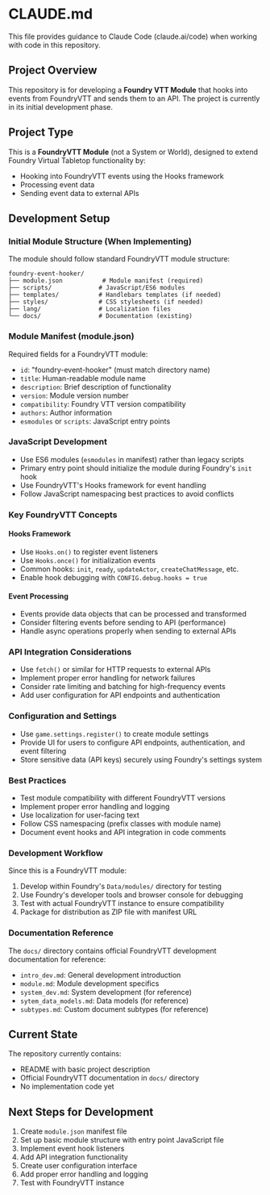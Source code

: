 # CLAUDE.md

This file provides guidance to Claude Code (claude.ai/code) when working with code in this repository.

## Project Overview

This repository is for developing a **Foundry VTT Module** that hooks into events from FoundryVTT and sends them to an API. The project is currently in its initial development phase.

## Project Type

This is a **FoundryVTT Module** (not a System or World), designed to extend Foundry Virtual Tabletop functionality by:
- Hooking into FoundryVTT events using the Hooks framework
- Processing event data
- Sending event data to external APIs

## Development Setup

### Initial Module Structure (When Implementing)

The module should follow standard FoundryVTT module structure:
```
foundry-event-hooker/
├── module.json           # Module manifest (required)
├── scripts/             # JavaScript/ES6 modules
├── templates/           # Handlebars templates (if needed)
├── styles/              # CSS stylesheets (if needed)
├── lang/                # Localization files
└── docs/                # Documentation (existing)
```

### Module Manifest (module.json)

Required fields for a FoundryVTT module:
- `id`: "foundry-event-hooker" (must match directory name)
- `title`: Human-readable module name
- `description`: Brief description of functionality
- `version`: Module version number
- `compatibility`: Foundry VTT version compatibility
- `authors`: Author information
- `esmodules` or `scripts`: JavaScript entry points

### JavaScript Development

- Use ES6 modules (`esmodules` in manifest) rather than legacy scripts
- Primary entry point should initialize the module during Foundry's `init` hook
- Use FoundryVTT's Hooks framework for event handling
- Follow JavaScript namespacing best practices to avoid conflicts

### Key FoundryVTT Concepts

#### Hooks Framework
- Use `Hooks.on()` to register event listeners
- Use `Hooks.once()` for initialization events
- Common hooks: `init`, `ready`, `updateActor`, `createChatMessage`, etc.
- Enable hook debugging with `CONFIG.debug.hooks = true`

#### Event Processing
- Events provide data objects that can be processed and transformed
- Consider filtering events before sending to API (performance)
- Handle async operations properly when sending to external APIs

### API Integration Considerations

- Use `fetch()` or similar for HTTP requests to external APIs
- Implement proper error handling for network failures
- Consider rate limiting and batching for high-frequency events
- Add user configuration for API endpoints and authentication

### Configuration and Settings

- Use `game.settings.register()` to create module settings
- Provide UI for users to configure API endpoints, authentication, and event filtering
- Store sensitive data (API keys) securely using Foundry's settings system

### Best Practices

- Test module compatibility with different FoundryVTT versions
- Implement proper error handling and logging
- Use localization for user-facing text
- Follow CSS namespacing (prefix classes with module name)
- Document event hooks and API integration in code comments

### Development Workflow

Since this is a FoundryVTT module:
1. Develop within Foundry's `Data/modules/` directory for testing
2. Use Foundry's developer tools and browser console for debugging
3. Test with actual FoundryVTT instance to ensure compatibility
4. Package for distribution as ZIP file with manifest URL

### Documentation Reference

The `docs/` directory contains official FoundryVTT development documentation for reference:
- `intro_dev.md`: General development introduction
- `module.md`: Module development specifics
- `system_dev.md`: System development (for reference)
- `sytem_data_models.md`: Data models (for reference)
- `subtypes.md`: Custom document subtypes (for reference)

## Current State

The repository currently contains:
- README with basic project description
- Official FoundryVTT documentation in `docs/` directory
- No implementation code yet

## Next Steps for Development

1. Create `module.json` manifest file
2. Set up basic module structure with entry point JavaScript file
3. Implement event hook listeners
4. Add API integration functionality
5. Create user configuration interface
6. Add proper error handling and logging
7. Test with FoundryVTT instance